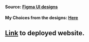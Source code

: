 #### Source: [Figma UI designs](https://www.figma.com/file/7l1Ar0sPDERTOqMYBqElAp/Landing-Page---Startup-App?node-id=960%3A1013&t=dCutuYZiWSiatH4t-0)

#### My Choices from the designs: [Here](https://www.figma.com/file/nuw9CtRpRXnJfyrzBZrNfM/FrontEnd-Practice?node-id=0%3A1&t=dXQqnDOkfCRVmizY-0)

## [Link](https://pallav-frontend-practice.netlify.app) to deployed website.
